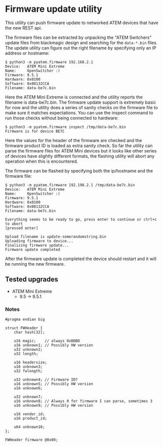 # Firmware update utility

This utility can push firmware update to networked ATEM devices that have the new REST api. 

The firmware files can be extracted by unpacking the "ATEM Switchers" update files from blackmagic design and searching
for the `data-*.bin` files. The update utility can figure out the right filename by specifying only an IP address or hostname:

```shell-session
$ python3 -m pyatem.firmware 192.168.2.1
Device:   ATEM Mini Extreme
Name:     OpenSwitcher :)
Firmware: 9.5.1
Hardware: 0x0100
Software: 0x08132CCA
Filename: data-be7c.bin
```

Here the ATEM Mini Extreme is connected and the utility reports the filename is data-be7c.bin. The firmware update
support is extremely basic for now and the utility does a series of sanity checks on the firmware file to make sure
it matches expectations. You can use the inspect command to run those checks without being connected to hardware:

```shell-session
$ python3 -m pyatem.firmware inspect /tmp/data-be7c.bin
Firmware is for device BE7C
```

Here the values for the header of the firmware are checked and the firmware product ID is loaded as extra sanity check.
So far the utility can parse the firmware files for ATEM Mini devices but it looks like other series of devices have
slightly different formats, the flashing utility will abort any operation when this is encountered.

The firmware can be flashed by specifying both the ip/hostname and the firmware file:

```shell-session
$ python3 -m pyatem.firmware 192.198.2.1 /tmp/data-be7c.bin
Device:   ATEM Mini Extreme
Name:     OpenSwitcher :)
Firmware: 9.5.1
Hardware: 0x0100
Software: 0x08132CCA
Filename: data-be7c.bin

Everything seems to be ready to go, press enter to continue or ctrl+c to abort
[pressed enter]

Upload filename is update-somerandomstring.bin
Uploading firmware to device...
Finalizing firmware update...
Firmware update completed
```

After the firmware update is completed the device should restart and it will be running the new firmware.

## Tested upgrades

* ATEM Mini Extreme
  * 9.5 -> 9.5.1

### Notes

```
#pragma endian big

struct FWHeader {
    char hash[32];
    
    u16 magic;    // always 0xBDBD
    u16 unknown1; // Possibly HW version
    u32 unknown2;
    u32 length;
    
    u16 headersize;
    u16 unknown3;
    u32 fwlength;
    
    u32 unknown4; // Firmware ID?
    u16 unknown5; // Possibly HW version
    u16 unknown6;
    
    u32 unknown7;
    u16 unknown8; // Always 0 for firmware I can parse, sometimes 3
    u16 unknown9; // Possibly HW version
    
    u16 vendor_id;
    u16 product_id;
    
    u64 unknown10;
};

FWHeader firmware @0x00;
```